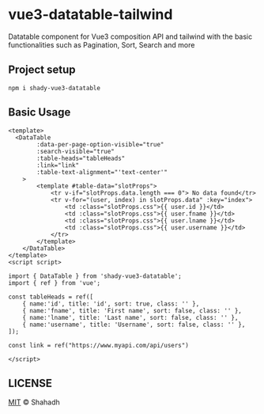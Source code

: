 # vue3-datatable-tailwind

Datatable component for Vue3 composition API and tailwind with the basic functionalities such as Pagination, Sort, Search and more


## Project setup
```
npm i shady-vue3-datatable
```


## Basic Usage
```
<template>
  <DataTable 
        :data-per-page-option-visible="true"
        :search-visible="true" 
        :table-heads="tableHeads"
        :link="link"
        :table-text-alignment="'text-center'"
    > 
        <template #table-data="slotProps">
            <tr v-if="slotProps.data.length === 0"> No data found</tr>
            <tr v-for="(user, index) in slotProps.data" :key="index">
                <td :class="slotProps.css">{{ user.id }}</td>
                <td :class="slotProps.css">{{ user.fname }}</td>
                <td :class="slotProps.css">{{ user.lname }}</td>
                <td :class="slotProps.css">{{ user.username }}</td>
            </tr>
        </template>
    </DataTable>
</template>
<script script>

import { DataTable } from 'shady-vue3-datatable';
import { ref } from 'vue';

const tableHeads = ref([
    { name:'id', title: 'id', sort: true, class: '' },
    { name:'fname', title: 'First name', sort: false, class: '' },
    { name:'lname', title: 'Last name', sort: false, class: '' },
    { name:'username', title: 'Username', sort: false, class: '' },
]);

const link = ref("https://www.myapi.com/api/users")

</script>
```


## LICENSE

[MIT](https://choosealicense.com/licenses/mit/) © Shahadh
